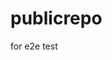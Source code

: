 # publicrepo
for e2e test













































































































































































































































































































































































































































































































































































































































































































































































































































































































































































































































































































































































































































































































































































































































































































































































































































































































































































































































































































































































































































































































































































































































































































































































































































































































































































































































































































































































































































































































































































































































































































































































































































































































































































































